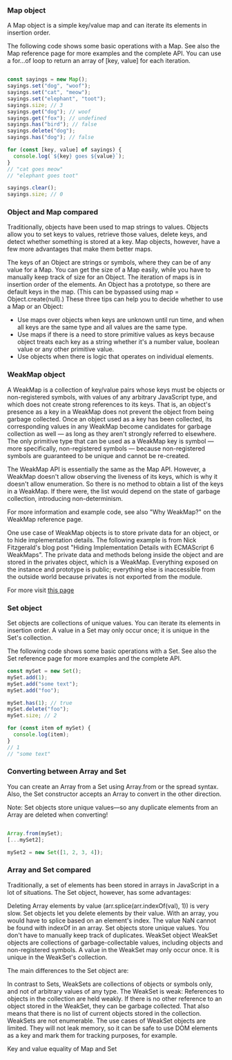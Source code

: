### Map object


A Map object is a simple key/value map and can iterate its elements in insertion order.

The following code shows some basic operations with a Map. See also the Map reference page for more examples and the complete API. You can use a for...of loop to return an array of [key, value] for each iteration.

```js

const sayings = new Map();
sayings.set("dog", "woof");
sayings.set("cat", "meow");
sayings.set("elephant", "toot");
sayings.size; // 3
sayings.get("dog"); // woof
sayings.get("fox"); // undefined
sayings.has("bird"); // false
sayings.delete("dog");
sayings.has("dog"); // false

for (const [key, value] of sayings) {
  console.log(`${key} goes ${value}`);
}
// "cat goes meow"
// "elephant goes toot"

sayings.clear();
sayings.size; // 0

```

### Object and Map compared
Traditionally, objects have been used to map strings to values. Objects allow you to set keys to values, retrieve those values, delete keys, and detect whether something is stored at a key. Map objects, however, have a few more advantages that make them better maps.

The keys of an Object are strings or symbols, where they can be of any value for a Map.
You can get the size of a Map easily, while you have to manually keep track of size for an Object.
The iteration of maps is in insertion order of the elements.
An Object has a prototype, so there are default keys in the map. (This can be bypassed using map = Object.create(null).)
These three tips can help you to decide whether to use a Map or an Object:

- Use maps over objects when keys are unknown until run time, and when all keys are the same type and all values are the same type. 
- Use maps if there is a need to store primitive values as keys because object treats each key as a string whether it's a number value, boolean value or any other primitive value.
- Use objects when there is logic that operates on individual elements.

### WeakMap object
A WeakMap is a collection of key/value pairs whose keys must be objects or non-registered symbols, with values of any arbitrary JavaScript type, and which does not create strong references to its keys. That is, an object's presence as a key in a WeakMap does not prevent the object from being garbage collected. Once an object used as a key has been collected, its corresponding values in any WeakMap become candidates for garbage collection as well — as long as they aren't strongly referred to elsewhere. The only primitive type that can be used as a WeakMap key is symbol — more specifically, non-registered symbols — because non-registered symbols are guaranteed to be unique and cannot be re-created.

The WeakMap API is essentially the same as the Map API. However, a WeakMap doesn't allow observing the liveness of its keys, which is why it doesn't allow enumeration. So there is no method to obtain a list of the keys in a WeakMap. If there were, the list would depend on the state of garbage collection, introducing non-determinism.

For more information and example code, see also "Why WeakMap?" on the WeakMap reference page.

One use case of WeakMap objects is to store private data for an object, or to hide implementation details. The following example is from Nick Fitzgerald's blog post "Hiding Implementation Details with ECMAScript 6 WeakMaps". The private data and methods belong inside the object and are stored in the privates object, which is a WeakMap. Everything exposed on the instance and prototype is public; everything else is inaccessible from the outside world because privates is not exported from the module.

For more visit [this page](https://fitzgeraldnick.com/2014/01/13/hiding-implementation-details-with-e6-weakmaps.html)  


### Set object
Set objects are collections of unique values. You can iterate its elements in insertion order. A value in a Set may only occur once; it is unique in the Set's collection.

The following code shows some basic operations with a Set. See also the Set reference page for more examples and the complete API.

```js
const mySet = new Set();
mySet.add(1);
mySet.add("some text");
mySet.add("foo");

mySet.has(1); // true
mySet.delete("foo");
mySet.size; // 2

for (const item of mySet) {
  console.log(item);
}
// 1
// "some text"

```

### Converting between Array and Set
You can create an Array from a Set using Array.from or the spread syntax. Also, the Set constructor accepts an Array to convert in the other direction.

Note: Set objects store unique values—so any duplicate elements from an Array are deleted when converting!

```js

Array.from(mySet);
[...mySet2];

mySet2 = new Set([1, 2, 3, 4]);

```
### Array and Set compared
Traditionally, a set of elements has been stored in arrays in JavaScript in a lot of situations. The Set object, however, has some advantages:

Deleting Array elements by value (arr.splice(arr.indexOf(val), 1)) is very slow.
Set objects let you delete elements by their value. With an array, you would have to splice based on an element's index.
The value NaN cannot be found with indexOf in an array.
Set objects store unique values. You don't have to manually keep track of duplicates.
WeakSet object
WeakSet objects are collections of garbage-collectable values, including objects and non-registered symbols. A value in the WeakSet may only occur once. It is unique in the WeakSet's collection.

The main differences to the Set object are:

In contrast to Sets, WeakSets are collections of objects or symbols only, and not of arbitrary values of any type.
The WeakSet is weak: References to objects in the collection are held weakly. If there is no other reference to an object stored in the WeakSet, they can be garbage collected. That also means that there is no list of current objects stored in the collection.
WeakSets are not enumerable.
The use cases of WeakSet objects are limited. They will not leak memory, so it can be safe to use DOM elements as a key and mark them for tracking purposes, for example.

Key and value equality of Map and Set



